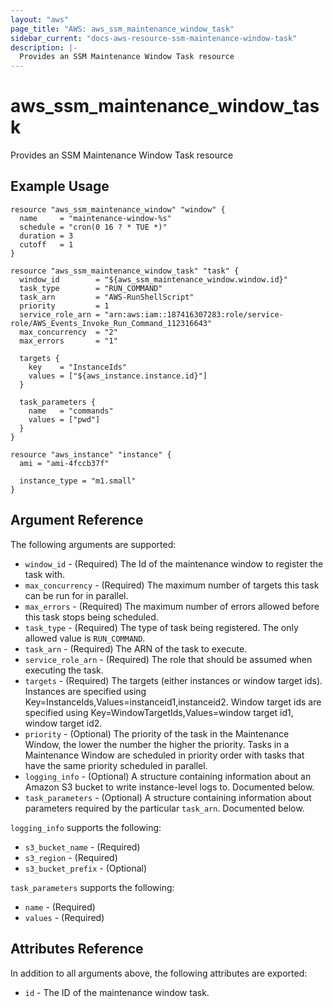 ```yaml
---
layout: "aws"
page_title: "AWS: aws_ssm_maintenance_window_task"
sidebar_current: "docs-aws-resource-ssm-maintenance-window-task"
description: |-
  Provides an SSM Maintenance Window Task resource
---
```


# aws_ssm_maintenance_window_task

Provides an SSM Maintenance Window Task resource

## Example Usage

```hcl
resource "aws_ssm_maintenance_window" "window" {
  name     = "maintenance-window-%s"
  schedule = "cron(0 16 ? * TUE *)"
  duration = 3
  cutoff   = 1
}

resource "aws_ssm_maintenance_window_task" "task" {
  window_id        = "${aws_ssm_maintenance_window.window.id}"
  task_type        = "RUN_COMMAND"
  task_arn         = "AWS-RunShellScript"
  priority         = 1
  service_role_arn = "arn:aws:iam::187416307283:role/service-role/AWS_Events_Invoke_Run_Command_112316643"
  max_concurrency  = "2"
  max_errors       = "1"

  targets {
    key    = "InstanceIds"
    values = ["${aws_instance.instance.id}"]
  }

  task_parameters {
    name   = "commands"
    values = ["pwd"]
  }
}

resource "aws_instance" "instance" {
  ami = "ami-4fccb37f"

  instance_type = "m1.small"
}
```

## Argument Reference

The following arguments are supported:

* `window_id` - (Required) The Id of the maintenance window to register the task with.
* `max_concurrency` - (Required) The maximum number of targets this task can be run for in parallel.
* `max_errors` - (Required) The maximum number of errors allowed before this task stops being scheduled.
* `task_type` - (Required) The type of task being registered. The only allowed value is `RUN_COMMAND`.
* `task_arn` - (Required) The ARN of the task to execute.
* `service_role_arn` - (Required) The role that should be assumed when executing the task.
* `targets` - (Required) The targets (either instances or window target ids). Instances are specified using Key=InstanceIds,Values=instanceid1,instanceid2. Window target ids are specified using Key=WindowTargetIds,Values=window target id1, window target id2.
* `priority` - (Optional) The priority of the task in the Maintenance Window, the lower the number the higher the priority. Tasks in a Maintenance Window are scheduled in priority order with tasks that have the same priority scheduled in parallel.
* `logging_info` - (Optional) A structure containing information about an Amazon S3 bucket to write instance-level logs to. Documented below.
* `task_parameters` - (Optional) A structure containing information about parameters required by the particular `task_arn`. Documented below.

`logging_info` supports the following:

* `s3_bucket_name` - (Required)
* `s3_region` - (Required)
* `s3_bucket_prefix` - (Optional)

`task_parameters` supports the following:

* `name` - (Required)
* `values` - (Required)

## Attributes Reference

In addition to all arguments above, the following attributes are exported:

* `id` - The ID of the maintenance window task.
